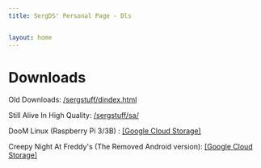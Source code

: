 ```yaml
---
title: SergDS' Personal Page - Dls


layout: home
---
```


# Downloads
Old Downloads: [/sergstuff/dindex.html](/sergstuff/dindex.html)

Still Alive In High Quality: [/sergstuff/sa/](/sergstuff/sa/)

DooM Linux (Raspberry Pi 3/3B) : [[Google Cloud Storage]](https://storage.googleapis.com/sage-momentum-140108.appspot.com/doomlin.img)

Creepy Night At Freddy's (The Removed Android version): [[Google Cloud Storage]](https://storage.googleapis.com/sage-momentum-140108.appspot.com/cnaf-android-shipping-arm64-es2.apk)

